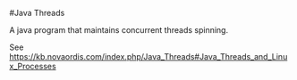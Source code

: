 #Java Threads

A java program that maintains concurrent threads spinning.

See https://kb.novaordis.com/index.php/Java_Threads#Java_Threads_and_Linux_Processes


